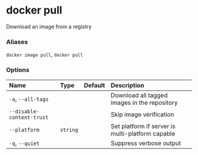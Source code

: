 # docker pull

<!---MARKER_GEN_START-->
Download an image from a registry

### Aliases

`docker image pull`, `docker pull`

### Options

| Name                      | Type     | Default | Description                                      |
|:--------------------------|:---------|:--------|:-------------------------------------------------|
| `-a`, `--all-tags`        |          |         | Download all tagged images in the repository     |
| `--disable-content-trust` |          |         | Skip image verification                          |
| `--platform`              | `string` |         | Set platform if server is multi-platform capable |
| `-q`, `--quiet`           |          |         | Suppress verbose output                          |


<!---MARKER_GEN_END-->

